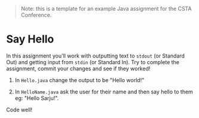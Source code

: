 > Note: this is a template for an example Java assignment for the CSTA Conference.

# Say Hello

In this assignment you'll work with outputting text to `stdout` (or Standard Out) and getting input from `stdin` (or Standard In). Try to complete the assignment, commit your changes and see if they worked!

1. In `Hello.java` change the output to be "Hello world!"

2. In `HelloName.java` ask the user for their name and then say hello to them eg: "Hello Sarju!".

Code well!
